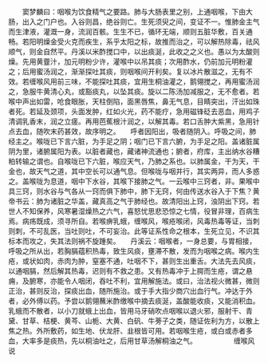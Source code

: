 <!-- { "loadSidebar": true } -->
　　窦梦麟曰：咽喉为饮食精气之要路。肺与大肠表里之别，上通咽喉，下由大肠，出入之门户也。入谷则昌，绝谷则亡。生死须臾之间，变证不一。惟肺金主气而生津液，灌溉一身，流润百骸。生生不已，循环无端，顺则五脏华敷，百关通畅。若阳明燥金受火克而疾生，系乎太阳之标，故推而治之，可以解热除毒，祛风顺气，则金自然平。丹溪以米酢搅口中，以出痰涎，此收之之义也。愚以为太酸则燥。先用黄虀汁，加元明粉少许，灌喉中以吊其痰；次用酢水，仍前加元明粉灌之；后用蜜汤润之，渐渐探吐其痰，则咽喉间开利矣。复以冰片散滋之，无有不效。若缠喉风用前三味，不能探吐其痰，宜用生桐油灌之，鹅翎搅之，再用蜜汤润之，急服牛黄清心丸，或豁痰丸，以坠其痰。旋以二陈汤加减服之，无不愈者。若喉中声出如雷，呛食眼胀，天柱倒陷，面黑唇焦，鼻无气息，目睛突出，汗出如珠者死。若延及颈项，头面发肿，红如火光，药不能疗，急用磁锋砭去恶血，用鸡子清调乳香末，润之立瘥。再用芭蕉根汁润之，以解其毒。若口舌肿大紫黑，急用针点去血，随吹末药甚效，故序明之。　　呼者因阳出，吸者随阴入。呼吸之间，肺经主之。喉咙已下言六脏，为手足之阴；咽门已下言六腑，为手足之阳。盖诸脏属阴为里，诸腑属阳为表。以脏者藏也，藏诸神流通也；腑者，府库，主出纳水谷糟粕转输之谓也。自喉咙已下六脏，喉应天气，乃肺之系也。以肺属金，干为天，干金也，故天气之道，其中空长可以通气息。但喉咙与咽并行，其实两异，而人多惑之。盖喉咙为息道，咽中下水谷，其喉下接肺之气。一云喉中三窍者，非。果喉中具三窍，则水谷与气各从一窍而俱下肺中，肺下无窍，何由传送水谷入于下焦？黄帝书云：肺为诸脏之华盖，藏真高之气于肺经也。故清阳出上窍，浊阴出下窍。若世人不知保养，风寒暑湿燥热之六气，喜怒忧思悲恐惊之七情，役冒非理，百病生焉。病疡既成，须寻所自。若喉痹乳蛾，缠喉风，喉疮喉闭，风毒热毒等证，当刺则刺，不可乱医，当吐则吐，不可妄治。此等证系性命之根本，生死立见，不识其标本而攻之，失其法则祸不旋踵矣。　　丹溪云：咽喉者，一身总要，与胃相接，呼吸之所从出，若胸膈蕴积热毒，致生风痰，壅滞不散，发而为咽喉之病。喉内生疮，或状如肉，赤肉为肿，窒塞不通，吐咽不下，甚则生出重舌。大法先去风痰，以通咽膈，然后解其热毒，迟则有不救之患。又有热毒冲于上腭而生疮，谓之悬痈，及腑寒，亦能令人咽闭，吞吐不利，宜用解施法。或曰，治法视火微甚，微则正治，甚则反治，探痰出血，随所施治。或于手大指少商穴出血行气。冲达于外者，必外傅以药。予尝以鹅翎蘸米酢缴喉中摘去痰涎，盖酸能收痰，又能消积血。乳蛾而不散者，以小刀就蛾上出血，皆用马牙硝吹点咽喉以退火邪，服射干、青黛、甘草、桔梗、黄芩、山栀、大黄、白矾、牛蒡子之类，随证佐利为方，以散上焦之热。外所敷药，如生地、伏龙肝、韭根皆可用。若咽喉生疮，或白或赤者多血，大率多是痰热，先以桐油吐之，后用甘草汤解桐油之气。
　　　　　缠喉风说


